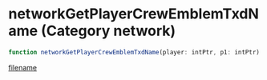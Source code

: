 # networkGetPlayerCrewEmblemTxdName (Category network)

```js
function networkGetPlayerCrewEmblemTxdName(player: intPtr, p1: intPtr): Array
```

[filename](networkGetPlayerCrewEmblemTxdName_m.md ':include')